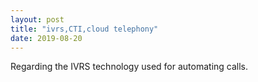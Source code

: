 ```yaml
---
layout: post
title: "ivrs,CTI,cloud telephony"
date: 2019-08-20
---
```


Regarding the IVRS technology used for automating calls.
